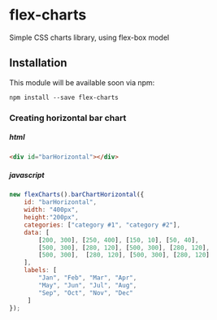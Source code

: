 # flex-charts
Simple CSS charts library, using flex-box model

## Installation
This module will be available soon via npm:

```
npm install --save flex-charts
```

### Creating horizontal bar chart
##### html
``` html
<div id="barHorizontal"></div> 
```
##### javascript
``` js
new flexCharts().barChartHorizontal({
    id: "barHorizontal",
    width: "400px",
    height:"200px",
    categories: ["category #1", "category #2"],
    data: [ 
        [200, 300], [250, 400], [150, 10], [50, 40],
        [500, 300], [280, 120], [500, 300], [280, 120], 
        [500, 300],  [280, 120], [500, 300], [280, 120] 
    ],
    labels: [
        "Jan", "Feb", "Mar", "Apr",
        "May", "Jun", "Jul", "Aug",
        "Sep", "Oct", "Nov", "Dec"
     ]
});
```